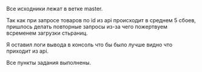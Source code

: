 Все исходники лежат в ветке master.

Так как при запросе товаров по id из api происходит в среднем 5 сбоев, пришлось делать повторные запросы из-за чего пожертвуем всременем загрузки стьраниц.

Я оставил логи вывода в консоль что бы было лучше видно что приходит из api.

Все пункты задания выполнены.

